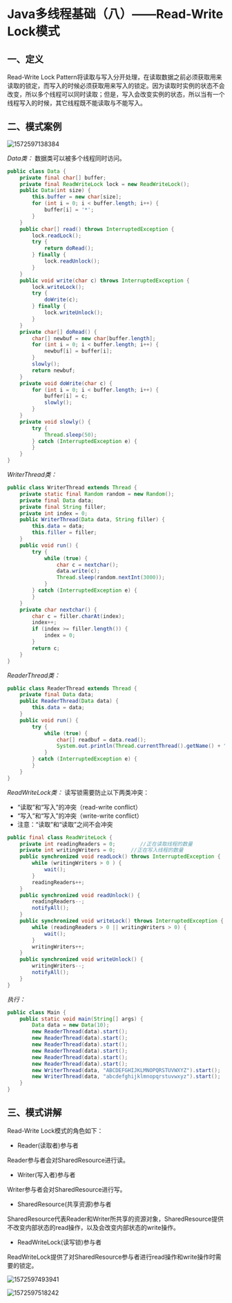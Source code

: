 # Java多线程基础（八）——Read-Write Lock模式

## 一、定义

Read-Write Lock Pattern将读取与写入分开处理，在读取数据之前必须获取用来读取的锁定，而写入的时候必须获取用来写入的锁定。因为读取时实例的状态不会改变，所以多个线程可以同时读取；但是，写入会改变实例的状态，所以当有一个线程写入的时候，其它线程既不能读取与不能写入。

## 二、模式案例

![1572597138384](../../../img/thread/thread-8.1.png)

*Data类：*
数据类可以被多个线程同时访问。

```java
public class Data {
    private final char[] buffer;
    private final ReadWriteLock lock = new ReadWriteLock();
    public Data(int size) {
        this.buffer = new char[size];
        for (int i = 0; i < buffer.length; i++) {
            buffer[i] = '*';
        }
    }
    public char[] read() throws InterruptedException {
        lock.readLock();
        try {
            return doRead();
        } finally {
            lock.readUnlock();
        }
    }
    public void write(char c) throws InterruptedException {
        lock.writeLock();
        try {
            doWrite(c);
        } finally {
            lock.writeUnlock();
        }
    }
    private char[] doRead() {
        char[] newbuf = new char[buffer.length];
        for (int i = 0; i < buffer.length; i++) {
            newbuf[i] = buffer[i];
        }
        slowly();
        return newbuf;
    }
    private void doWrite(char c) {
        for (int i = 0; i < buffer.length; i++) {
            buffer[i] = c;
            slowly();
        }
    }
    private void slowly() {
        try {
            Thread.sleep(50);
        } catch (InterruptedException e) {
        }
    }
}
```



*WriterThread类：*

```java
public class WriterThread extends Thread {
    private static final Random random = new Random();
    private final Data data;
    private final String filler;
    private int index = 0;
    public WriterThread(Data data, String filler) {
        this.data = data;
        this.filler = filler;
    }
    public void run() {
        try {
            while (true) {
                char c = nextchar();
                data.write(c);
                Thread.sleep(random.nextInt(3000));
            }
        } catch (InterruptedException e) {
        }
    }
    private char nextchar() {
        char c = filler.charAt(index);
        index++;
        if (index >= filler.length()) {
            index = 0;
        }
        return c;
    }
}
```

*ReaderThread类：*

```java
public class ReaderThread extends Thread {
    private final Data data;
    public ReaderThread(Data data) {
        this.data = data;
    }
    public void run() {
        try {
            while (true) {
                char[] readbuf = data.read();
                System.out.println(Thread.currentThread().getName() + " reads " + String.valueOf(readbuf));
            }
        } catch (InterruptedException e) {
        }
    }
}
```

*ReadWriteLock类：*
读写锁需要防止以下两类冲突：

- “读取”和“写入”的冲突（read-write conflict）
- “写入”和“写入”的冲突（write-write conflict）
- 注意：“读取”和“读取”之间不会冲突



```java
public final class ReadWriteLock {
    private int readingReaders = 0;        //正在读取线程的数量 
    private int writingWriters = 0;     //正在写入线程的数量
    public synchronized void readLock() throws InterruptedException {
        while (writingWriters > 0 ) {
            wait();
        }
        readingReaders++;                      
    }
    public synchronized void readUnlock() {
        readingReaders--;   
        notifyAll();
    }
    public synchronized void writeLock() throws InterruptedException {
        while (readingReaders > 0 || writingWriters > 0) {
            wait();
        }
        writingWriters++;                       
    }
    public synchronized void writeUnlock() {
        writingWriters--;     
        notifyAll();
    }
}
```

*执行：*

```java
public class Main {
    public static void main(String[] args) {
        Data data = new Data(10);
        new ReaderThread(data).start();
        new ReaderThread(data).start();
        new ReaderThread(data).start();
        new ReaderThread(data).start();
        new ReaderThread(data).start();
        new ReaderThread(data).start();
        new WriterThread(data, "ABCDEFGHIJKLMNOPQRSTUVWXYZ").start();
        new WriterThread(data, "abcdefghijklmnopqrstuvwxyz").start();
    }
}
```

## 三、模式讲解

Read-Write Lock模式的角色如下：

- Reader(读取者)参与者

Reader参与者会对SharedResource进行读。

- Writer(写入者)参与者

Writer参与者会对SharedResource进行写。

- SharedResource(共享资源)参与者

SharedResource代表Reader和Writer所共享的资源对象，SharedResource提供不改变内部状态的read操作，以及会改变内部状态的write操作。

- ReadWriteLock(读写锁)参与者

ReadWriteLock提供了对SharedResource参与者进行read操作和write操作时需要的锁定。

![1572597493941](../../../img/thread/thread-8.2.png)



![1572597518242](../../../img/thread/thread-8.3.png)

